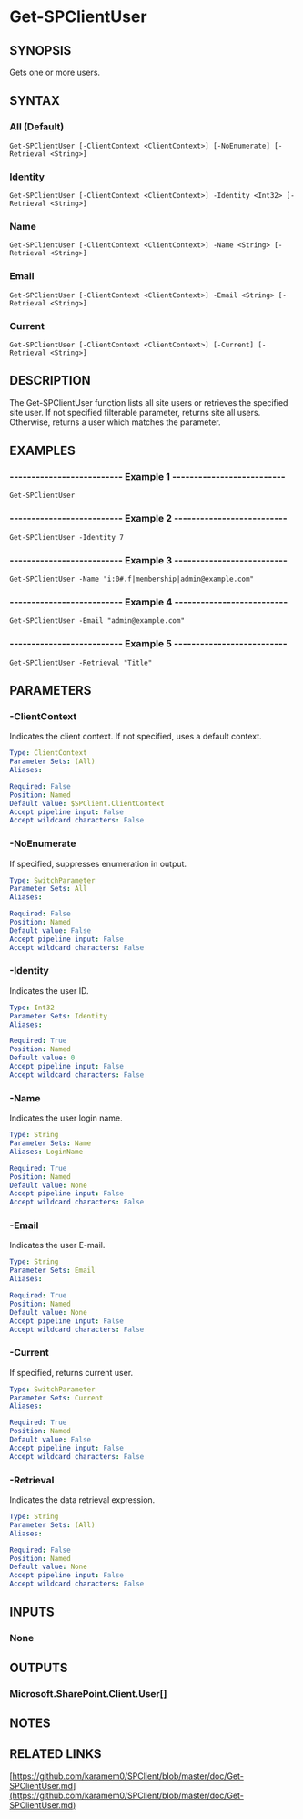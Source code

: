 # Get-SPClientUser

## SYNOPSIS
Gets one or more users.

## SYNTAX

### All (Default)
```
Get-SPClientUser [-ClientContext <ClientContext>] [-NoEnumerate] [-Retrieval <String>]
```

### Identity
```
Get-SPClientUser [-ClientContext <ClientContext>] -Identity <Int32> [-Retrieval <String>]
```

### Name
```
Get-SPClientUser [-ClientContext <ClientContext>] -Name <String> [-Retrieval <String>]
```

### Email
```
Get-SPClientUser [-ClientContext <ClientContext>] -Email <String> [-Retrieval <String>]
```

### Current
```
Get-SPClientUser [-ClientContext <ClientContext>] [-Current] [-Retrieval <String>]
```

## DESCRIPTION
The Get-SPClientUser function lists all site users or retrieves the specified site user.
If not specified filterable parameter, returns site all users.
Otherwise, returns a user which matches the parameter.

## EXAMPLES

### -------------------------- Example 1 --------------------------
```
Get-SPClientUser
```

### -------------------------- Example 2 --------------------------
```
Get-SPClientUser -Identity 7
```

### -------------------------- Example 3 --------------------------
```
Get-SPClientUser -Name "i:0#.f|membership|admin@example.com"
```

### -------------------------- Example 4 --------------------------
```
Get-SPClientUser -Email "admin@example.com"
```

### -------------------------- Example 5 --------------------------
```
Get-SPClientUser -Retrieval "Title"
```

## PARAMETERS

### -ClientContext
Indicates the client context.
If not specified, uses a default context.

```yaml
Type: ClientContext
Parameter Sets: (All)
Aliases: 

Required: False
Position: Named
Default value: $SPClient.ClientContext
Accept pipeline input: False
Accept wildcard characters: False
```

### -NoEnumerate
If specified, suppresses enumeration in output.

```yaml
Type: SwitchParameter
Parameter Sets: All
Aliases: 

Required: False
Position: Named
Default value: False
Accept pipeline input: False
Accept wildcard characters: False
```

### -Identity
Indicates the user ID.

```yaml
Type: Int32
Parameter Sets: Identity
Aliases: 

Required: True
Position: Named
Default value: 0
Accept pipeline input: False
Accept wildcard characters: False
```

### -Name
Indicates the user login name.

```yaml
Type: String
Parameter Sets: Name
Aliases: LoginName

Required: True
Position: Named
Default value: None
Accept pipeline input: False
Accept wildcard characters: False
```

### -Email
Indicates the user E-mail.

```yaml
Type: String
Parameter Sets: Email
Aliases: 

Required: True
Position: Named
Default value: None
Accept pipeline input: False
Accept wildcard characters: False
```

### -Current
If specified, returns current user.

```yaml
Type: SwitchParameter
Parameter Sets: Current
Aliases: 

Required: True
Position: Named
Default value: False
Accept pipeline input: False
Accept wildcard characters: False
```

### -Retrieval
Indicates the data retrieval expression.

```yaml
Type: String
Parameter Sets: (All)
Aliases: 

Required: False
Position: Named
Default value: None
Accept pipeline input: False
Accept wildcard characters: False
```

## INPUTS

### None

## OUTPUTS

### Microsoft.SharePoint.Client.User[]

## NOTES

## RELATED LINKS

[https://github.com/karamem0/SPClient/blob/master/doc/Get-SPClientUser.md](https://github.com/karamem0/SPClient/blob/master/doc/Get-SPClientUser.md)

